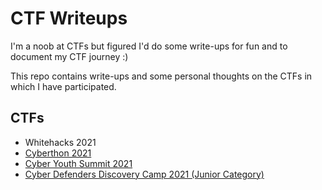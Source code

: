 # CTF Writeups

I'm a noob at CTFs but figured I'd do some write-ups for fun and to document my CTF journey :)

This repo contains write-ups and some personal thoughts on the CTFs in which I have participated.

## CTFs
* Whitehacks 2021
* [Cyberthon 2021](Cyberthon%202021)
* [Cyber Youth Summit 2021](CYS%202021)
* [Cyber Defenders Discovery Camp 2021 (Junior Category)](CDDC%202021)